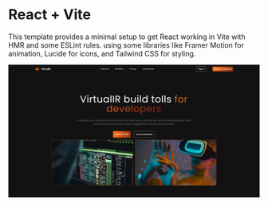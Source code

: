 # React + Vite

This template provides a minimal setup to get React working in Vite with HMR and some ESLint rules.
using some libraries like Framer Motion for animation, Lucide for icons, and Tailwind CSS for styling.

![view of the site ](./view.png)


